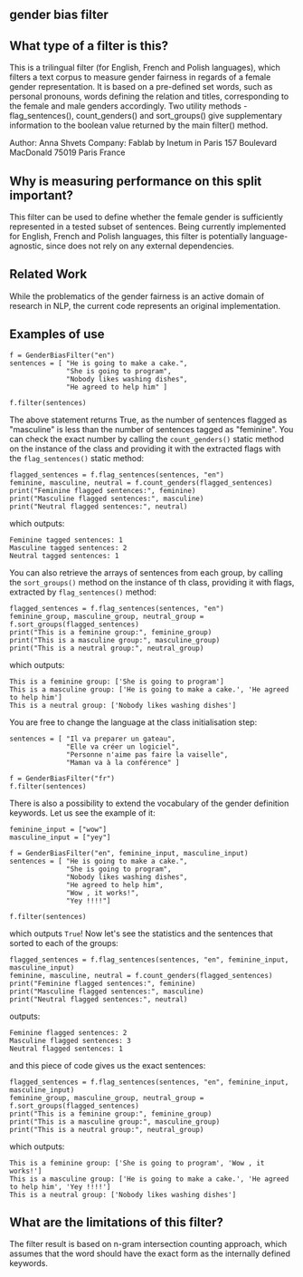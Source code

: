 ## gender bias filter

## What type of a filter is this?

This is a trilingual filter (for English, French and Polish languages), which filters a text corpus to measure gender fairness in regards of a female gender representation.
It is based on a pre-defined set words, such as personal pronouns, words defining the relation and titles, corresponding to the female and male genders accordingly.
Two utility methods - flag_sentences(), count_genders() and sort_groups() give supplementary information to the boolean value returned by the main filter() method.

Author: Anna Shvets
Company:
Fablab by Inetum in Paris
157 Boulevard MacDonald
75019 Paris
France


## Why is measuring performance on this split important?
This filter can be used to define whether the female gender is sufficiently represented in a tested subset of sentences.
Being currently implemented for English, French and Polish languages, this filter is potentially language-agnostic, since does not rely on any external dependencies.

## Related Work
While the problematics of the gender fairness is an active domain of research in NLP, the current code represents an original implementation.

## Examples of use

```
f = GenderBiasFilter("en")
sentences = [ "He is going to make a cake.",
              "She is going to program",
              "Nobody likes washing dishes",
              "He agreed to help him" ]

f.filter(sentences)
```

The above statement returns True, as the number of sentences flagged as "masculine" is less than the number of sentences tagged as "feminine". 
You can check the exact number by calling the `count_genders()` static method on the instance of the class and providing it with the extracted flags with the `flag_sentences()` static method:
```
flagged_sentences = f.flag_sentences(sentences, "en")
feminine, masculine, neutral = f.count_genders(flagged_sentences)
print("Feminine flagged sentences:", feminine)
print("Masculine flagged sentences:", masculine)
print("Neutral flagged sentences:", neutral)
```

which outputs:
```
Feminine tagged sentences: 1
Masculine tagged sentences: 2
Neutral tagged sentences: 1
```
You can also retrieve the arrays of sentences from each group, by calling the `sort_groups()` method on the instance of th class, providing it with flags, extracted by `flag_sentences()` method:

```
flagged_sentences = f.flag_sentences(sentences, "en")
feminine_group, masculine_group, neutral_group = f.sort_groups(flagged_sentences)
print("This is a feminine group:", feminine_group)
print("This is a masculine group:", masculine_group)
print("This is a neutral group:", neutral_group)
```

which outputs:
```
This is a feminine group: ['She is going to program']
This is a masculine group: ['He is going to make a cake.', 'He agreed to help him']
This is a neutral group: ['Nobody likes washing dishes']
```
You are free to change the language at the class initialisation step:
```
sentences = [ "Il va preparer un gateau",
              "Elle va créer un logiciel",
              "Personne n'aime pas faire la vaiselle",
              "Maman va à la conférence" ]

f = GenderBiasFilter("fr")
f.filter(sentences)
```

There is also a possibility to extend the vocabulary of the gender definition keywords. Let us see the example of it:
```
feminine_input = ["wow"]
masculine_input = ["yey"]

f = GenderBiasFilter("en", feminine_input, masculine_input)
sentences = [ "He is going to make a cake.",
              "She is going to program",
              "Nobody likes washing dishes",
              "He agreed to help him",
              "Wow , it works!",
              "Yey !!!!"]

f.filter(sentences)
```
which outputs `True`!
Now let's see the statistics and the sentences that sorted to each of the groups:

```
flagged_sentences = f.flag_sentences(sentences, "en", feminine_input, masculine_input)
feminine, masculine, neutral = f.count_genders(flagged_sentences)
print("Feminine flagged sentences:", feminine)
print("Masculine flagged sentences:", masculine)
print("Neutral flagged sentences:", neutral)
```
outputs:
```
Feminine flagged sentences: 2
Masculine flagged sentences: 3
Neutral flagged sentences: 1
```

and this piece of code gives us the exact sentences:
```
flagged_sentences = f.flag_sentences(sentences, "en", feminine_input, masculine_input)
feminine_group, masculine_group, neutral_group = f.sort_groups(flagged_sentences)
print("This is a feminine group:", feminine_group)
print("This is a masculine group:", masculine_group)
print("This is a neutral group:", neutral_group)
```
which outputs:
```
This is a feminine group: ['She is going to program', 'Wow , it works!']
This is a masculine group: ['He is going to make a cake.', 'He agreed to help him', 'Yey !!!!']
This is a neutral group: ['Nobody likes washing dishes']
```

## What are the limitations of this filter?
The filter result is based on n-gram intersection counting approach, which assumes that the word should have the exact form as the internally defined keywords.